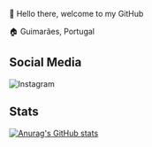 👋 Hello there, welcome to my GitHub

🏠 Guimarães, Portugal

## Social Media
![Instagram](https://img.shields.io/badge/danielfaria1712-%23E4405F.svg?style=for-the-badge&logo=Instagram&logoColor=white)

## Stats
[![Anurag's GitHub stats](https://github-readme-stats.vercel.app/api?username=danielfaria89)](https://github.com/danielfaria89)
